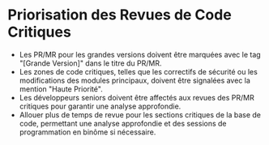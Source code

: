 # Priorisation des Revues de Code Critiques

- Les PR/MR pour les grandes versions doivent être marquées avec le tag "[Grande Version]" dans le titre du PR/MR.
- Les zones de code critiques, telles que les correctifs de sécurité ou les modifications des modules principaux, doivent être signalées avec la mention "Haute Priorité".
- Les développeurs seniors doivent être affectés aux revues des PR/MR critiques pour garantir une analyse approfondie.
- Allouer plus de temps de revue pour les sections critiques de la base de code, permettant une analyse approfondie et des sessions de programmation en binôme si nécessaire.
